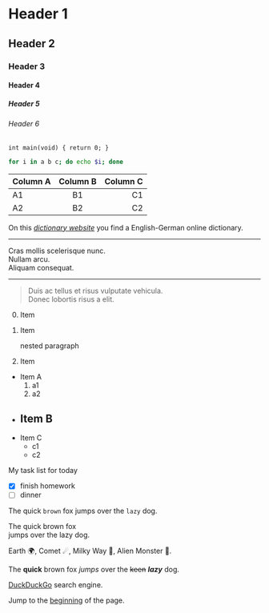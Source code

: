 # Header 1
## Header 2
### Header 3
#### Header 4
##### Header 5
###### Header 6

    int main(void) { return 0; }

~~~bash
for i in a b c; do echo $i; done
~~~

| Column A | Column B | Column C |
| -------- | :------: | -------: |
| A1       | B1       | C1       |
| A2       | B2       | C2       |

[*dictionary website*]: http://english.german-dictionary.net/ "English-German dictionary"

On this [*dictionary website*] you find a English-German online dictionary.

---

Cras mollis scelerisque nunc.  
Nullam arcu.  
Aliquam consequat.

---

> Duis ac tellus et risus vulputate vehicula.  
> Donec lobortis risus a elit.  

0. Item
1. Item

   nested paragraph
   
2. Item

- Item A
  1. a1
  2. a2
- ## Item B
- Item C
  - c1
  - c2

My task list for today
- [x] finish homework
- [ ] dinner

The quick `brown` fox jumps over the `lazy` dog.

The quick brown fox\
jumps over the lazy dog.

Earth &#x1F30d;, Comet &#x2604;, Milky Way &#x1f30c;, Alien Monster &#x1f47e;.

The **quick** brown fox *jumps* over the ~~keen~~ ***lazy*** dog.

[DuckDuckGo](<https://www.duckduckgo.com> "DuckDuckGo") search engine.

Jump to the [beginning](#header-1) of the page.


